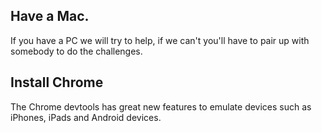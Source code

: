 ## Have a Mac.

If you have a PC we will try to help, if we can't you'll have to pair up with somebody to do the challenges.

## Install Chrome

The Chrome devtools has great new features to emulate devices such as iPhones, iPads and Android devices.

